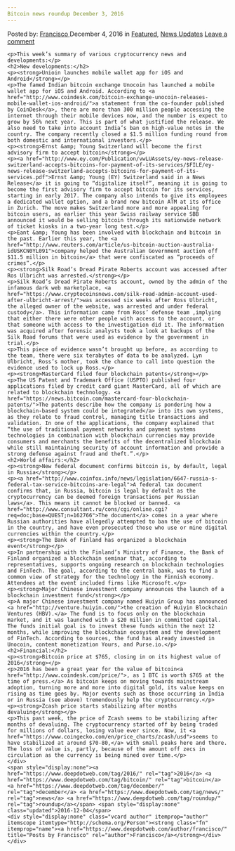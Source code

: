 ```yaml
---
Bitcoin news roundup December 3, 2016
---
```

<article class="post-listing post-16790 post type-post status-publish format-standard has-post-thumbnail hentry  tag-3336 tag-bitcoin tag-december tag-news tag-roundup">
    <div class="post-inner">
        <span>Posted by: <a href="https://www.deepdotweb.com/author/francisco/" title="">Francisco </a></span>
    <span>December 4, 2016</span>
    <span>in <a href="https://www.deepdotweb.com/category/deepdot-news/" rel="category tag">Featured</a>, <a href="https://www.deepdotweb.com/category/news-updates/" rel="category tag">News Updates</a></span>
    <span><a href="https://www.deepdotweb.com/2016/12/04/bitcoin-news-roundup-december-3-2016/#respond">Leave a comment</a></span>
    </p>
    <div class="clear"></div>
    
    <p>This week’s summary of various cryptocurrency news and developments:</p>
    <h2>New developments:</h2>
    <p><strong>Unioin launches mobile wallet app for iOS and Android</strong></p>
    <p>The famed Indian bitcoin exchange Unocoin has launched a mobile wallet app for iOS and Android. According to <a href="http://www.coindesk.com/bitcoin-exchange-unocoin-releases-mobile-wallet-ios-android/">a statement from the co-founder published by CoinDesk</a>, there are more than 300 million people accessing the internet through their mobile devices now, and the number is expect to grow by 56% next year. This is part of what justified the release. We also need to take into account India’s ban on high-value notes in the country. The company recently closed a $1.5 million funding round from both domestic and international investors.</p>
    <p><strong>Ernst &amp; Young Switzerland will become the first advisory firm to accept bitcoin</strong></p>
    <p><a href="http://www.ey.com/Publication/vwLUAssets/ey-news-release-switzerland-accepts-bitcoins-for-payment-of-its-services/$FILE/ey-news-release-switzerland-accepts-bitcoins-for-payment-of-its-services.pdf">Ernst &amp; Young (EY) Switzerland said in a News Release</a> it is going to “digitalize itself”, meaning it is going to become the first advisory firm to accept bitcoin for its services, starting in early 2017. The company also intends to give its employees a dedicated wallet option, and a brand new bitcoin ATM at its office in Zurich. The move makes Switzerland more and more appealing for bitcoin users, as earlier this year Swiss railway service SBB announced it would be selling bitcoin through its nationwide network of ticket kiosks in a two-year long test.</p>
    <p>Eant &amp; Young has been involved with blockchain and bitcoin in the past. Earlier this year, the <a href="http://www.reuters.com/article/us-bitcoin-auction-australia-idUSKCN0YL091">company helped the Australian Government auction off $11.5 million in bitcoin</a> that were confiscated as “proceeds of crimes”.</p>
    <p><strong>Silk Road’s Dread Pirate Roberts account was accessed after Ros Ulbricht was arrested.</strong></p>
    <p>Silk Road’s Dread Pirate Roberts account, owned by the admin of the infamous dark web marketplace, <a href="https://www.cryptocoinsnews.com/silk-road-admin-account-used-after-ulbricht-arrest/">was accessed six weeks after Ross Ulbricht, the alleged owner of the website, was arrested and under federal custody</a>. This information came from Ross’ defense team ,implying that either there were other people with access to the account, or that someone with access to the investigation did it. The information was acquired after forensic analysts took a look at backups of the Silk Road forums that were used as evidence by the government in trial.</p>
    <p>This piece of evidence wasn’t brought up before, as according to the team, there were six terabytes of data to be analyzed. Lyn Ulbricht, Ross’s mother, took the chance to call into question the evidence used to lock up Ross.</p>
    <p><strong>MasterCard filed four blockchain patents</strong></p>
    <p>The US Patent and Trademark Office (USPTO) published four applications filed by credit card giant MasterCard, all of which are related to blockchain technology. <a href="https://news.bitcoin.com/mastercard-four-blockchain-patents/">The patents describe how the company is pondering how a blockchain-based system could be integrated</a> into its own systems, as they relate to fraud control, managing title transactions and validation. In one of the applications, the company explained that “the use of traditional payment networks and payment systems technologies in combination with blockchain currencies may provide consumers and merchants the benefits of the decentralized blockchain while still maintaining security of account information and provide a strong defense against fraud and theft.”.</p>
    <h2>World affairs:</h2>
    <p><strong>New federal document confirms bitcoin is, by default, legal in Russia</strong></p>
    <p><a href="http://www.coinfox.info/news/legislation/6647-russia-s-federal-tax-service-bitcoins-are-legal">A federal tax document confirms that, in Russia, bitcoin is legal by default as the cryptocurrency can be deemed foreign transactions per Russian laws</a>. This means it cannot be blocked or banned. <a href="http://www.consultant.ru/cons/cgi/online.cgi?req=doc;base=QUEST;n=162766">The document</a> comes in a year where Russian authorities have allegedly attempted to ban the use of bitcoin in the country, and have even prosecuted those who use or mine digital currencies within the country.</p>
    <p><strong>The Bank of Finland has organized a blockchain event</strong></p>
    <p>In partnership with the Finland’s Ministry of Finance, the Bank of Finland organized a blockchain seminar that, according to representatives, supports ongoing research on blockchain technologies and FinTech. The goal, according to the central bank, was to find a common view of strategy for the technology in the Finnish economy. Attendees at the event included firms like Microsoft.</p>
    <p><strong>Major Chinese investment company announces the launch of a blockchain investment fund</strong></p>
    <p>A major Chinese investment company named Huiyin Group has announced <a href="http://venture.huiyin.com/">the creation of Huiyin Blockchain Ventures (HBV).</a> The fund is to focus only on the blockchain market, and it was launched with a $20 million in committed capital. The funds initial goal is to invest these funds within the next 12 months, while improving the blockchain ecosystem and the development of FinTech. According to sources, the fund has already invested in Unocoin, content monetization Yours, and Purse.io.</p>
    <h2>Financial:</h2>
    <p><strong>Bitcoin price at $765, closing in on its highest value of 2016</strong></p>
    <p>2016 has been a great year for the value of bitcoin<a href="http://www.coindesk.com/price/">, as 1 BTC is worth $765 at the time of press.</a> As bitcoin keeps on moving towards mainstream adoption, turning more and more into digital gold, its value keeps on rising as time goes by. Major events such as those occurring in India or in Russia (see above) tremendously help the cryptocurrency.</p>
    <p><strong>Zcash price starts stabilizing after months devaluing</strong></p>
    <p>This past week, the price of Zcash seems to be stabilizing after months of devaluing. The cryptocurrency started off by being traded for millions of dollars, losing value ever since. Now, it <a href="https://www.coingecko.com/en/price_charts/zcash/usd">seems to have stabilized at around $70-80,</a> with small peaks here and there. The loss of value is, partly, because of the amount off zecs in circulation as the currency is being mined over time.</p>
    </div>
    <span style="display:none"><a href="https://www.deepdotweb.com/tag/2016/" rel="tag">2016</a> <a href="https://www.deepdotweb.com/tag/bitcoin/" rel="tag">bitcoin</a> <a href="https://www.deepdotweb.com/tag/december/" rel="tag">december</a> <a href="https://www.deepdotweb.com/tag/news/" rel="tag">news</a> <a href="https://www.deepdotweb.com/tag/roundup/" rel="tag">roundup</a></span> <span style="display:none" class="updated">2016-12-04</span>
    <div style="display:none" class="vcard author" itemprop="author" itemscope itemtype="http://schema.org/Person"><strong class="fn" itemprop="name"><a href="https://www.deepdotweb.com/author/francisco/" title="Posts by Francisco" rel="author">Francisco</a></strong></div>
    </div>
</article>

